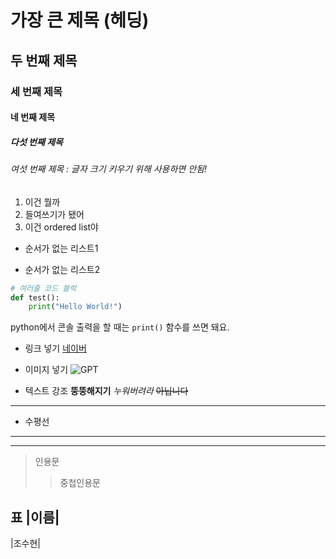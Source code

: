 # 가장 큰 제목 (헤딩)
## 두 번째 제목
### 세 번째 제목
#### 네 번째 제목
##### 다섯 번째 제목
###### 여섯 번째 제목 : 글자 크기 키우기 위해 사용하면 안됨!

1. 이건 뭘까
2. 들여쓰기가 됐어
3. 이건 ordered list야

- 순서가 없는 리스트1
* 순서가 없는 리스트2

```python
# 여러줄 코드 블럭
def test():
    print("Hello World!")
```

python에서 콘솔 출력을 할 때는 `print()` 함수를 쓰면 돼요.

- 링크 넣기
[네이버](https://www.naver.com)

- 이미지 넣기
![GPT](photo/gpt.jpeg)

- 텍스트 강조
**뚱뚱해지기**
*누워버려라*
~~아닙니다~~
---
- 수평선
---
***
>인용문
>>중첩인용문


표
|이름|
---
|조수현|
